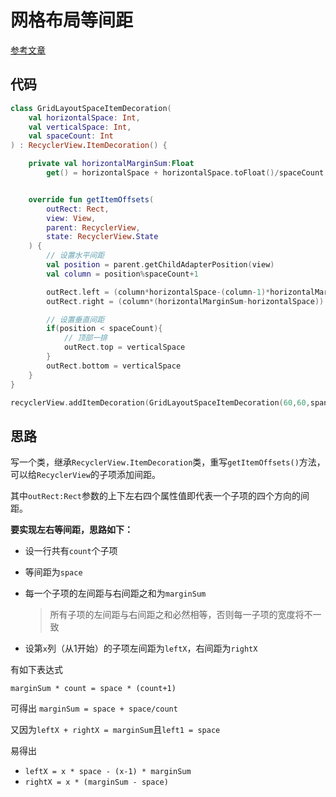 # 网格布局等间距

[参考文章](https://stackoverflow.com/a/30701422)

## 代码

```kotlin
class GridLayoutSpaceItemDecoration(
    val horizontalSpace: Int,
    val verticalSpace: Int,
    val spaceCount: Int
) : RecyclerView.ItemDecoration() {

    private val horizontalMarginSum:Float
        get() = horizontalSpace + horizontalSpace.toFloat()/spaceCount


    override fun getItemOffsets(
        outRect: Rect,
        view: View,
        parent: RecyclerView,
        state: RecyclerView.State
    ) {
        // 设置水平间距
        val position = parent.getChildAdapterPosition(view)
        val column = position%spaceCount+1

        outRect.left = (column*horizontalSpace-(column-1)*horizontalMarginSum).toInt();
        outRect.right = (column*(horizontalMarginSum-horizontalSpace)).toInt()

        // 设置垂直间距
        if(position < spaceCount){
            // 顶部一排
            outRect.top = verticalSpace
        }
        outRect.bottom = verticalSpace
    }
}
```

```kotlin
recyclerView.addItemDecoration(GridLayoutSpaceItemDecoration(60,60,spanCount))
```

## 思路

写一个类，继承`RecyclerView.ItemDecoration`类，重写`getItemOffsets()`方法，可以给`RecyclerView`的子项添加间距。

其中`outRect:Rect`参数的上下左右四个属性值即代表一个子项的四个方向的间距。

**要实现左右等间距，思路如下：**

* 设一行共有`count`个子项

* 等间距为`space`

* 每一个子项的左间距与右间距之和为`marginSum`

  > 所有子项的左间距与右间距之和必然相等，否则每一子项的宽度将不一致

* 设第`x`列（从1开始）的子项左间距为`leftX`，右间距为`rightX`

有如下表达式

`marginSum * count = space * (count+1)`

可得出 `marginSum = space + space/count`

又因为`leftX + rightX = marginSum`且`left1 = space`

易得出

* `leftX = x * space - (x-1) * marginSum`
* `rightX = x * (marginSum - space)`